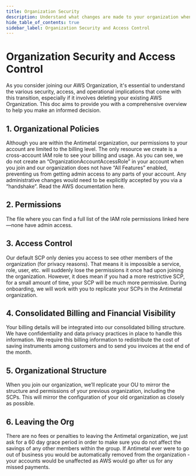 ```yaml
---
title: Organization Security
description: Understand what changes are made to your organization when you connect Antimetal.
hide_table_of_contents: true
sidebar_label: Organization Security and Access Control
---
```


# Organization Security and Access Control

As you consider joining our AWS Organization, it's essential to understand the various security, access, and operational implications that come with this transition, especially if it involves deleting your existing AWS Organization. This doc aims to provide you with a comprehensive overview to help you make an informed decision.

## 1. Organizational Policies

Although you are within the Antimetal organization, our permissions to your account are limited to the billing level. The only resource we create is a cross-account IAM role to see your billing and usage. As you can see, we do not create an “OrganizationAccountAccessRole” in your account when you join and our organization does not have “All Features” enabled, preventing us from getting admin access to any parts of your account. Any administrative changes would need to be explicitly accepted by you via a “handshake”. Read the AWS documentation here.

## 2. Permissions

The file where you can find a full list of the IAM role permissions linked here—none have admin access.

## 3. Access Control

Our default SCP only denies you access to see other members of the organization (for privacy reasons). That means it is impossible a service, role, user, etc. will suddenly lose the permissions it once had upon joining the organization. However, it does mean if you had a more restrictive SCP, for a small amount of time, your SCP will be much more permissive. During onboarding, we will work with you to replicate your SCPs in the Antimetal organization.

## 4. Consolidated Billing and Financial Visibility

Your billing details will be integrated into our consolidated billing structure. We have confidentiality and data privacy practices in place to handle this information. We require this billing information to redistribute the cost of saving instruments among customers and to send you invoices at the end of the month.

## 5. Organizational Structure

When you join our organization, we’ll replicate your OU to mirror the structure and permissions of your previous organization, including the SCPs. This will mirror the configuration of your old organization as closely as possible.

## 6. Leaving the Org

There are no fees or penalties to leaving the Antimetal organization, we just ask for a 60 day grace period in order to make sure you do not affect the savings of any other members within the group. If Antimetal ever were to go out of business you would be automatically removed from the organization - your accounts would be unaffected as AWS would go after us for any missed payments.
